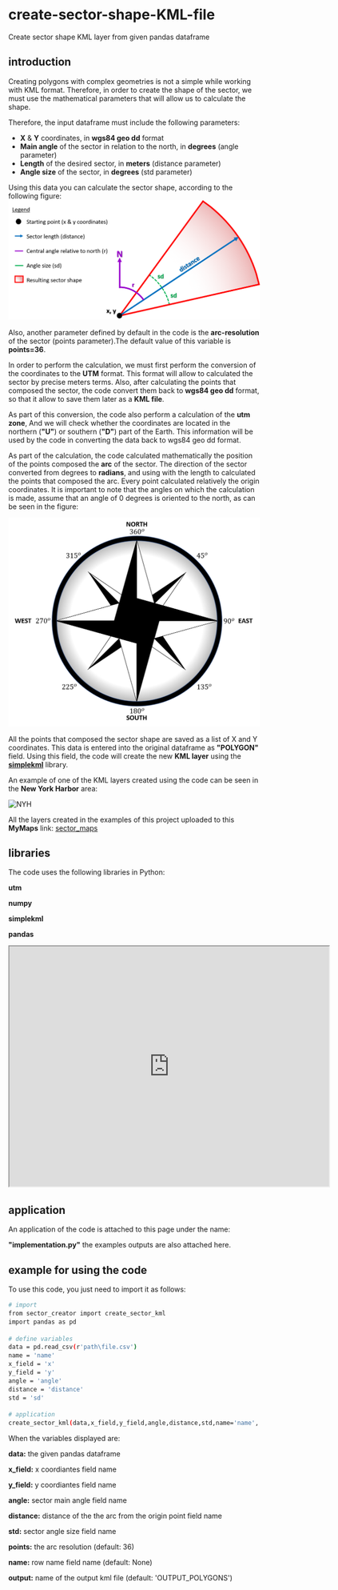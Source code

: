 # create-sector-shape-KML-file
Create sector shape KML layer from given pandas dataframe

## introduction
Creating polygons with complex geometries is not a simple while working with KML format. Therefore, in order to create the shape of the sector, we must use the mathematical parameters that will allow us to calculate the shape.

Therefore, the input dataframe must include the following parameters:
- **X** & **Y** coordinates, in **wgs84 geo dd** format
- **Main angle** of the sector in relation to the north, in **degrees** (angle parameter)
- **Length** of the desired sector, in **meters** (distance parameter)
- **Angle size** of the sector, in **degrees** (std parameter)

Using this data you can calculate the sector shape, according to the following figure:
![sector](https://github.com/EtzionData/create-sector-shape-KML-file/blob/master/Pictures/sector_figure.png)

Also, another parameter defined by default in the code is the **arc-resolution** of the sector (points parameter).The default value of this variable is **points=36**.

In order to perform the calculation, we must first perform the conversion of the coordinates to the **UTM** format. This format will allow to calculated the sector by precise meters terms. Also, after calculating the points that composed the sector,
the code convert them back to **wgs84 geo dd** format, so that it allow to save them later as a **KML file**.

As part of this conversion, the code also perform a calculation of the **utm zone**, And we will check whether the coordinates are located in the northern (**"U"**) or southern (**"D"**) part of the Earth. This information will be used by the code in converting the data back to wgs84 geo dd format.

As part of the calculation, the code calculated mathematically the position of the points composed the **arc** of the sector. The direction of the sector converted from degrees to **radians**, and using with the length to calculated the points that composed the arc. Every point calculated relatively the origin coordinates. It is important to note that the angles on which the calculation is made, assume that an angle of 0 degrees is oriented to the north, as can be seen in the figure:

![compass](https://github.com/EtzionData/create-sector-shape-KML-file/blob/master/Pictures/compass.png)

All the points that composed the sector shape are saved as a list of X and Y coordinates. This data is entered into the original dataframe as **"POLYGON"** field. Using this field, the code will create the new **KML layer** using the [**simplekml**](https://simplekml.readthedocs.io/en/latest/#) library.

An example of one of the KML layers created using the code can be seen in the **New York Harbor** area:

![NYH](https://github.com/EtzionData/create-sector-shape-KML-file/blob/master/Pictures/example.jpg)

All the layers created in the examples of this project uploaded to this **MyMaps** link: [sector_maps](https://www.google.com/maps/d/edit?mid=1YCqE5DIWiGnS8djtyFZ2UNDHQ55gPOve&usp=sharing)

## libraries
The code uses the following libraries in Python:

**utm**

**numpy**

**simplekml**

**pandas**


<iframe src="https://www.google.com/maps/d/u/0/embed?mid=1YCqE5DIWiGnS8djtyFZ2UNDHQ55gPOve" width="640" height="480"></iframe>



## application
An application of the code is attached to this page under the name: 

**"implementation.py"** 
the examples outputs are also attached here.

## example for using the code
To use this code, you just need to import it as follows:
``` sh
# import
from sector_creator import create_sector_kml
import pandas as pd

# define variables
data = pd.read_csv(r'path\file.csv')
name = 'name'
x_field = 'x'
y_field = 'y'
angle = 'angle'
distance = 'distance'
std = 'sd'

# application
create_sector_kml(data,x_field,y_field,angle,distance,std,name='name', points=50,output='POLYGONS_FILE')
```

When the variables displayed are:

**data:** the given pandas dataframe

**x_field:** x coordiantes field name

**y_field:** y coordiantes field name

**angle:** sector main angle field name

**distance:** distance of the the arc from the origin point field name

**std:** sector angle size field name

**points:** the arc resolution (default: 36)

**name:** row name field name (default: None)

**output:** name of the output kml file (default: 'OUTPUT_POLYGONS')
